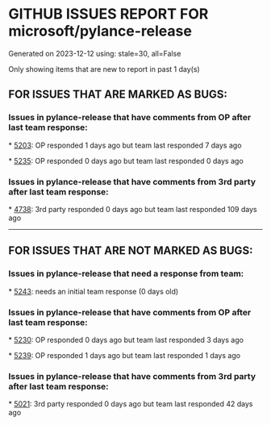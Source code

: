 
# GITHUB ISSUES REPORT FOR microsoft/pylance-release


Generated on 2023-12-12 using: stale=30, all=False


Only showing items that are new to report in past 1 day(s)


## FOR ISSUES THAT ARE MARKED AS BUGS:


### Issues in pylance-release that have comments from OP after last team response:


\* [5203](https://github.com/microsoft/pylance-release/issues/5203 "Pytest fixtures and tests do not have autocompletion for types"): OP responded 1 days ago but team last responded 7 days ago

\* [5235](https://github.com/microsoft/pylance-release/issues/5235 "Output error messages are garbled in Japanese-locale Windows"): OP responded 0 days ago but team last responded 0 days ago

### Issues in pylance-release that have comments from 3rd party after last team response:


\* [4738](https://github.com/microsoft/pylance-release/issues/4738 "Import suggestion should suggest collections.abc instead of typing for container types"): 3rd party responded 0 days ago but team last responded 109 days ago

---

## FOR ISSUES THAT ARE NOT MARKED AS BUGS:


### Issues in pylance-release that need a response from team:


\* [5243](https://github.com/microsoft/pylance-release/issues/5243 "&quot;python.analysis.inlayHints.functionReturnTypes&quot; not recognized in python 2022.16.1 "): needs an initial team response (0 days old)

### Issues in pylance-release that have comments from OP after last team response:


\* [5230](https://github.com/microsoft/pylance-release/issues/5230 "Unexplained Crash in Pylance"): OP responded 0 days ago but team last responded 3 days ago

\* [5239](https://github.com/microsoft/pylance-release/issues/5239 "Lambda input type is not inferred via an overridden operator"): OP responded 1 days ago but team last responded 1 days ago

### Issues in pylance-release that have comments from 3rd party after last team response:


\* [5021](https://github.com/microsoft/pylance-release/issues/5021 "Syntax highlighting and code completion stops working in v2023.9.10 onwards"): 3rd party responded 0 days ago but team last responded 42 days ago
